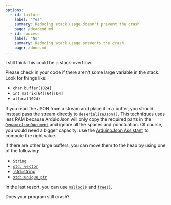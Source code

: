 ```yaml
---
options:
  - id: failure
    label: "Yes"
    summary: Reducing stack usage doesn't prevent the crash
    page: /deadend.md
  - id: success
    label: "No"
    summary: Reducing stack usage prevents the crash
    page: /done.md
---
```


I still think this could be a stack-overflow.

Please check in your code if there aren't some large variable in the stack. Look for things like:

* `char buffer[1024]`
* `int matrix[64][64][64]`
* `alloca(1024)`

If you read the JSON from a stream and place it in a buffer, you should instead pass the stream directly to [`deserializeJson()`](/v6/api/json/deserializejson/). This techniques uses less RAM because ArduioJson will only copy the required parts in the [`DynamicJsonDocument`](/v6/api/dynamicjsondocument/) and ignore all the spaces and ponctuation. Of course, you would need a bigger capacity: use the [ArduinoJson Assistant](/v6/assistant/) to compute the right value.

If there are other large buffers, you can move them to the heap by using one of the following:

* [`String`](https://www.arduino.cc/reference/en/language/variables/data-types/stringobject/)
* [`std::vector`](https://en.cppreference.com/w/cpp/container/vector)
* [`std::string](https://en.cppreference.com/w/cpp/string/basic_string)
* [`std::unique_ptr`](https://en.cppreference.com/w/cpp/memory/unique_ptr)

In the last resort, you can use [`malloc()`](https://en.cppreference.com/w/c/memory/malloc) and [`free()`](https://en.cppreference.com/w/c/memory/free).

Does your program still crash?
